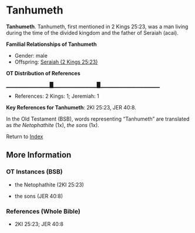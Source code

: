 # Tanhumeth
**Tanhumeth**. 
Tanhumeth, first mentioned in 2 Kings 25:23, was a man living during the time of the divided kingdom and the father of Seraiah (acai). 




**Familial Relationships of Tanhumeth**


* Gender: male
* Offspring: [Seraiah (2 Kings 25:23)](Seraiah.3.md)


**OT Distribution of References**

▁▁▁▁▁▁▁▁▁▁▁█▁▁▁▁▁▁▁▁▁▁▁█▁▁▁▁▁▁▁▁▁▁▁▁▁▁▁
* References: 2 Kings: 1; Jeremiah: 1



**Key References for Tanhumeth**: 
2KI 25:23, JER 40:8. 


In the Old Testament (BSB), words representing “Tanhumeth” are translated as 
*the Netophathite* (1x), *the sons* (1x). 




Return to [Index](00-Index.md)

## More Information

### OT Instances (BSB)

* the Netophathite (2KI 25:23)

* the sons (JER 40:8)



### References (Whole Bible)

* 2KI 25:23; JER 40:8



